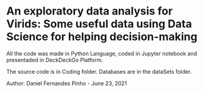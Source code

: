# An exploratory data analysis for Virids: Some useful data using Data Science for helping decision-making 

All the code was made in Python Language, coded in Jupyter notebook and presentaded in DeckDeckGo Platform. 

The source code is in Coding folder. Databases are in the dataSets folder.

Author: Daniel Fernandes Pinho - June 23, 2021
